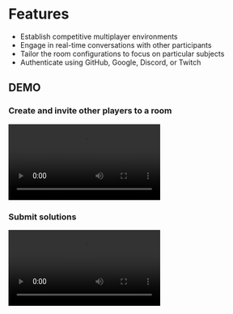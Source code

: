 # Features

- Establish competitive multiplayer environments
- Engage in real-time conversations with other participants
- Tailor the room configurations to focus on particular subjects
- Authenticate using GitHub, Google, Discord, or Twitch

## DEMO

### Create and invite other players to a room

<video controls>
  <source src="./static/Screen Recording 2024-05-19 at 5.52.53 PM.mov" type="video/mp4">
</video>

### Submit solutions

<video controls>
  <source src="./static/submit.mov" type="video/mp4">
</video>
